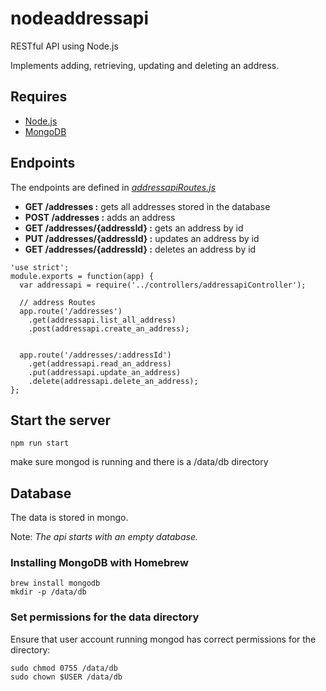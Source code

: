 # nodeaddressapi
RESTful API using Node.js

Implements adding, retrieving, updating and deleting an address.

## Requires 
* [Node.js](https://nodejs.org/en/)
* [MongoDB](https://docs.mongodb.com/manual/tutorial/install-mongodb-on-os-x/)

## Endpoints
The endpoints are defined in *[addressapiRoutes.js](https://github.com/iggym/nodeaddressapi/blob/master/api/routes/addressapiRoutes.js)*

* **GET /addresses :**   gets all addresses stored in the database
* **POST /addresses :**  adds an address
* **GET /addresses/{addressId} :**  gets an address by id
* **PUT /addresses/{addressId} :**  updates an address by id
* **GET /addresses/{addressId} :**  deletes an address by id


```
'use strict';
module.exports = function(app) {
  var addressapi = require('../controllers/addressapiController');

  // address Routes
  app.route('/addresses')
    .get(addressapi.list_all_address)
    .post(addressapi.create_an_address);


  app.route('/addresses/:addressId')
    .get(addressapi.read_an_address)
    .put(addressapi.update_an_address)
    .delete(addressapi.delete_an_address);
};
```

## Start the server
```
npm run start
```
make sure mongod is running and there is a /data/db directory

## Database 
The data is stored in mongo. 

Note: *The api starts with an empty database.*

### Installing MongoDB with Homebrew
```
brew install mongodb
mkdir -p /data/db
```
### Set permissions for the data directory
Ensure that user account running mongod has correct permissions for the directory:
```
sudo chmod 0755 /data/db
sudo chown $USER /data/db
```

